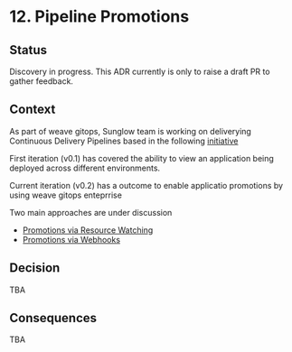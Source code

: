 # 12. Pipeline Promotions

## Status

Discovery in progress. This ADR currently is only to raise a draft PR to gather feedback.

## Context

As part of weave gitops, Sunglow team is working on deliverying Continuous Delivery Pipelines based in the following
[initiative](https://www.notion.so/weaveworks/CD-Pipeline-39a6df44798c4b9fbd140f9d0df1212a)

First iteration (v0.1) has covered the ability to view an application being deployed across different environments.

Current iteration (v0.2) has a outcome to enable applicatio promotions by using weave gitops enteprrise

Two main approaches are under discussion

- [Promotions via Resource Watching](https://github.com/weaveworks/weave-gitops-enterprise/issues/1481)
- [Promotions via Webhooks](https://github.com/weaveworks/weave-gitops-enterprise/issues/1487)


## Decision

TBA

## Consequences

TBA
